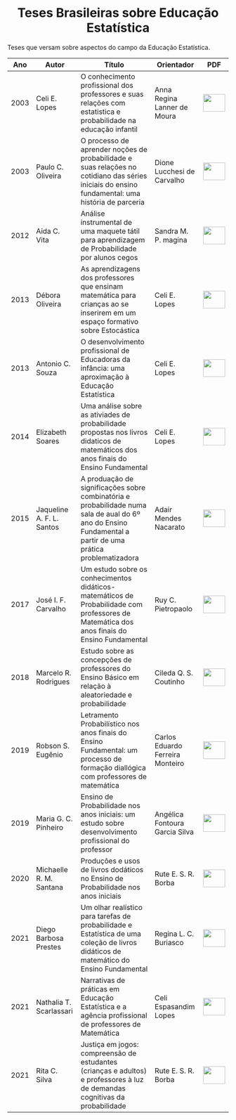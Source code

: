 <h1 align="center"> Teses Brasileiras sobre Educação Estatística </h1>
<p align="justify"> Teses que versam sobre aspectos do campo da Educação Estatística. </p>

| Ano| Autor | Título | Orientador | PDF |
| ------------- | ------------- | ------------- | ------------- | ------------- | 
| 2003  | Celi E. Lopes  | O conhecimento profissional dos professores e suas relações com estatistica e probabilidade na educação infantil | Anna Regina Lanner de Moura | <a href="T_LOPES_2003.pdf" target="_blank"><img src="https://cdn.icon-icons.com/icons2/1380/PNG/512/emblemdownloads_93482.png" width="50" height="40" target="_blank"></a>
| 2003  | Paulo C. Oliveira | O processo de aprender noções de probabilidade e suas relações no cotidiano das séries iniciais do ensino fundamental: uma história de parceria | Dione Lucchesi de Carvalho | <a href="T_OLIVEIRA_2003.pdf" target="_blank"><img src="https://cdn.icon-icons.com/icons2/1380/PNG/512/emblemdownloads_93482.png" width="50" height="40" target="_blank"></a>
| 2012  | Aida C. Vita | Análise instrumental de uma maquete tátil para aprendizagem de Probabilidade por alunos cegos | Sandra M. P. magina | <a href="T_VITA_2012.pdf" target="_blank"><img src="https://cdn.icon-icons.com/icons2/1380/PNG/512/emblemdownloads_93482.png" width="50" height="40" target="_blank"></a>
| 2013  | Débora Oliveira | As aprendizagens dos professores que ensinam matemática para crianças ao se inserirem em um espaço formativo sobre Estocástica  | Celi E. Lopes | <a href="T_OLIVEIRA_2013.pdf" target="_blank"><img src="https://cdn.icon-icons.com/icons2/1380/PNG/512/emblemdownloads_93482.png" width="50" height="40" target="_blank"></a>
| 2013  | Antonio C. Souza | O desenvolvimento profissional de Educadoras da infância: uma aproximação à Educação Estatística | Celi E. Lopes | <a href="T_SOUZA_2013.pdf" target="_blank"><img src="https://cdn.icon-icons.com/icons2/1380/PNG/512/emblemdownloads_93482.png" width="50" height="40" target="_blank"></a>
| 2014  | Elizabeth Soares | Uma análise sobre as ativiades de probabilidade propostas nos livros didaticos de matemáticos dos anos finais do Ensino Fundamental | Celi E. Lopes | <a href="T_SOARES_2014.pdf" target="_blank"><img src="https://cdn.icon-icons.com/icons2/1380/PNG/512/emblemdownloads_93482.png" width="50" height="40" target="_blank"></a>
| 2015  | Jaqueline A. F. L. Santos  | A produação de significações sobre combinatória e probabilidade numa sala de aual do 6º ano do Ensino Fundamental a partir de uma prática problematizadora | Adair Mendes Nacarato | <a href="T_SANTOS_2015.pdf" target="_blank"><img src="https://cdn.icon-icons.com/icons2/1380/PNG/512/emblemdownloads_93482.png" width="50" height="40" target="_blank"></a>
| 2017  | José I. F. Carvalho  | Um estudo sobre os conhecimentos didáticos-matemáticos de Probabilidade com professores de Matemática dos anos finais do Ensino Fundamental | Ruy C. Pietropaolo | <a href="T_CARVALHO_2017.pdf" target="_blank"><img src="https://cdn.icon-icons.com/icons2/1380/PNG/512/emblemdownloads_93482.png" width="50" height="40" target="_blank"></a>
| 2018  | Marcelo R. Rodrigues  | Estudo sobre as concepções de professores do Ensino Básico em relação à aleatoriedade e probabilidade | Cileda Q. S. Coutinho | <a href="T_RODRIGUES_2018.pdf" target="_blank"><img src="https://cdn.icon-icons.com/icons2/1380/PNG/512/emblemdownloads_93482.png" width="50" height="40" target="_blank"></a>
| 2019  | Robson S. Eugênio | Letramento Probabilístico nos anos finais do Ensino Fundamental: um processo de formação diallógica com professores de matemática | Carlos Eduardo Ferreira Monteiro | <a href="T_EUGÊNIO_2019.pdf" target="_blank"><img src="https://cdn.icon-icons.com/icons2/1380/PNG/512/emblemdownloads_93482.png" width="50" height="40" target="_blank"></a>
| 2019  | Maria G. C. Pinheiro | Ensino de Probabilidade nos anos iniciais: um estudo sobre desenvolvimento profissional do professor | Angélica Fontoura Garcia Silva | <a href="T_PINHEIRO_2019.pdf" target="_blank"><img src="https://cdn.icon-icons.com/icons2/1380/PNG/512/emblemdownloads_93482.png" width="50" height="40" target="_blank"></a>
| 2020  | Michaelle R. M. Santana | Produções e usos de livros dodáticos no Ensino de Probabilidade nos anos iniciais | Rute E. S. R. Borba | <a href="T_SCARLASSARI_2021.pdf" target="_blank"><img src="https://cdn.icon-icons.com/icons2/1380/PNG/512/emblemdownloads_93482.png" width="50" height="40" target="_blank"></a>
 2021  | Diego Barbosa Prestes | Um olhar realístico para tarefas de probabilidade e Estatística de uma coleção de livros didáticos de matemático do Ensino Fundamental | Regina L. C. Buriasco | <a href="T_PRESTES_2021.pdf" target="_blank"><img src="https://cdn.icon-icons.com/icons2/1380/PNG/512/emblemdownloads_93482.png" width="50" height="40" target="_blank"></a>
| 2021  | Nathalia T. Scarlassari | Narrativas de práticas em Educação Estatística e a agência profissional de professores de Matemática | Celi Espasandim Lopes | <a href="T_SANTANA_2020.pdf" target="_blank"><img src="https://cdn.icon-icons.com/icons2/1380/PNG/512/emblemdownloads_93482.png" width="50" height="40" target="_blank"></a>
| 2021  | Rita C. Silva | Justiça em jogos: compreensão de estudantes (crianças e adultos) e professores à luz de demandas cognitivas da probabilidade | Rute E. S. R. Borba | <a href="T_SILVA_2021.pdf" target="_blank"><img src="https://cdn.icon-icons.com/icons2/1380/PNG/512/emblemdownloads_93482.png" width="50" height="40" target="_blank"></a>
